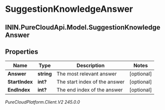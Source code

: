 # SuggestionKnowledgeAnswer

## ININ.PureCloudApi.Model.SuggestionKnowledgeAnswer

## Properties

|Name | Type | Description | Notes|
|------------ | ------------- | ------------- | -------------|
| **Answer** | **string** | The most relevant answer | [optional] |
| **StartIndex** | **int?** | The start index of the answer | [optional] |
| **EndIndex** | **int?** | The end index of the answer | [optional] |



_PureCloudPlatform.Client.V2 245.0.0_
